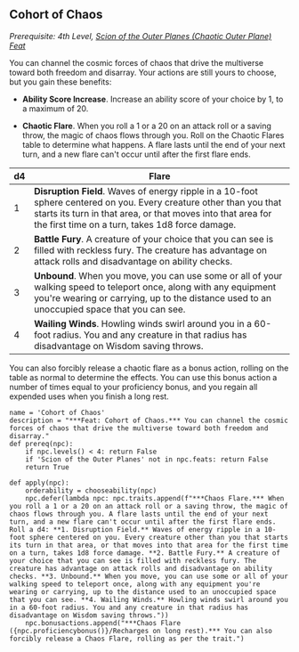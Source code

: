 ## Cohort of Chaos
*Prerequisite: 4th Level, [Scion of the Outer Planes (Chaotic Outer Plane) Feat](#scion-of-the-outer-planes)*

You can channel the cosmic forces of chaos that drive the multiverse toward both freedom and disarray. Your actions are still yours to choose, but you gain these benefits:

* **Ability Score Increase**. Increase an ability score of your choice by 1, to a maximum of 20.

* **Chaotic Flare**. When you roll a 1 or a 20 on an attack roll or a saving throw, the magic of chaos flows through you. Roll on the Chaotic Flares table to determine what happens. A flare lasts until the end of your next turn, and a new flare can't occur until after the first flare ends.

d4 | Flare
-- | -----
1  | **Disruption Field**. Waves of energy ripple in a 10-foot sphere centered on you. Every creature other than you that starts its turn in that area, or that moves into that area for the first time on a turn, takes 1d8 force damage.
2  | **Battle Fury**. A creature of your choice that you can see is filled with reckless fury. The creature has advantage on attack rolls and disadvantage on ability checks.
3  | **Unbound**. When you move, you can use some or all of your walking speed to teleport once, along with any equipment you're wearing or carrying, up to the distance used to an unoccupied space that you can see.
4  | **Wailing Winds**. Howling winds swirl around you in a 60-foot radius. You and any creature in that radius has disadvantage on Wisdom saving throws.

You can also forcibly release a chaotic flare as a bonus action, rolling on the table as normal to determine the effects. You can use this bonus action a number of times equal to your proficiency bonus, and you regain all expended uses when you finish a long rest.

```
name = 'Cohort of Chaos'
description = "***Feat: Cohort of Chaos.*** You can channel the cosmic forces of chaos that drive the multiverse toward both freedom and disarray."
def prereq(npc):
    if npc.levels() < 4: return False
    if 'Scion of the Outer Planes' not in npc.feats: return False
    return True
    
def apply(npc):
    orderability = chooseability(npc)
    npc.defer(lambda npc: npc.traits.append(f"***Chaos Flare.*** When you roll a 1 or a 20 on an attack roll or a saving throw, the magic of chaos flows through you. A flare lasts until the end of your next turn, and a new flare can't occur until after the first flare ends. Roll a d4: **1. Disruption Field.** Waves of energy ripple in a 10-foot sphere centered on you. Every creature other than you that starts its turn in that area, or that moves into that area for the first time on a turn, takes 1d8 force damage. **2. Battle Fury.** A creature of your choice that you can see is filled with reckless fury. The creature has advantage on attack rolls and disadvantage on ability checks. **3. Unbound.** When you move, you can use some or all of your walking speed to teleport once, along with any equipment you're wearing or carrying, up to the distance used to an unoccupied space that you can see. **4. Wailing Winds.** Howling winds swirl around you in a 60-foot radius. You and any creature in that radius has disadvantage on Wisdom saving throws."))
    npc.bonusactions.append("***Chaos Flare ({npc.proficiencybonus()}/Recharges on long rest).*** You can also forcibly release a Chaos Flare, rolling as per the trait.")
```

